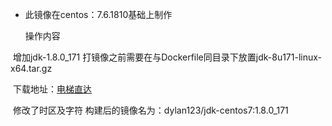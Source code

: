 - 此镜像在centos：7.6.1810基础上制作

  操作内容

​        增加jdk-1.8.0_171 打镜像之前需要在与Dockerfile同目录下放置jdk-8u171-linux-x64.tar.gz

​        下载地址：[电梯直达](https://repo.huaweicloud.com/java/jdk/8u171-b11/jdk-8u171-linux-x64.tar.gz)

​        修改了时区及字符
 构建后的镜像名为：dylan123/jdk-centos7:1.8.0_171